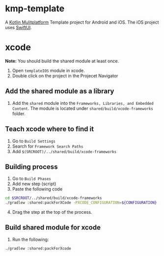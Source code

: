 
# kmp-template

A [Kotlin Mulitplatform](https://kotlinlang.org/docs/reference/multiplatform.html) Template project for Android and iOS. The iOS project uses [SwiftUI](https://developer.apple.com/xcode/swiftui/).

# xcode
**Note:** You should build the shared module at least once.

1) Open `templateIOS` module in xcode.
2) Double click on the project in the Projecet Navigator

## Add the shared module as a library
1) Add the `shared` module into the `Frameworks, Libraries, and Embedded Content`. The module is located under `shared/build/xcode-frameworks` folder.

## Teach xcode where to find it
1) Go to `Build Settings`
2) Search for `Framework Search Paths`
3) Add `$(SRCROOT)/../shared/build/xcode-frameworks`

## Building process
1) Go to `Build Phases`
2) Add new step (script)
3) Paste the following code
```sh
cd $SRCROOT/../shared/build/xcode-frameworks
./gradlew :shared:packForXCode -PXCODE_CONFIGURATION=${CONFIGURATION}
```
4) Drag the step at the top of the process.

## Build shared module for xcode
1) Run the following: 
```sh
./gradlew :shared:packForXcode
```
